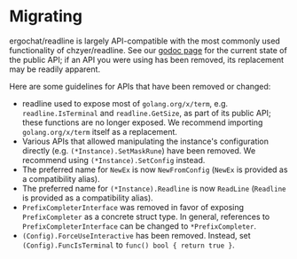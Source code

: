 # Migrating

ergochat/readline is largely API-compatible with the most commonly used functionality of chzyer/readline. See our [godoc page](https://pkg.go.dev/github.com/malivvan/vv/pkg/readline) for the current state of the public API; if an API you were using has been removed, its replacement may be readily apparent.

Here are some guidelines for APIs that have been removed or changed:

* readline used to expose most of `golang.org/x/term`, e.g. `readline.IsTerminal` and `readline.GetSize`, as part of its public API; these functions are no longer exposed. We recommend importing `golang.org/x/term` itself as a replacement.
* Various APIs that allowed manipulating the instance's configuration directly (e.g. `(*Instance).SetMaskRune`) have been removed. We recommend using `(*Instance).SetConfig` instead.
* The preferred name for `NewEx` is now `NewFromConfig` (`NewEx` is provided as a compatibility alias).
* The preferred name for `(*Instance).Readline` is now `ReadLine` (`Readline` is provided as a compatibility alias).
* `PrefixCompleterInterface` was removed in favor of exposing `PrefixCompleter` as a concrete struct type. In general, references to `PrefixCompleterInterface` can be changed to `*PrefixCompleter`.
* `(Config).ForceUseInteractive` has been removed. Instead, set `(Config).FuncIsTerminal` to `func() bool { return true }`.
